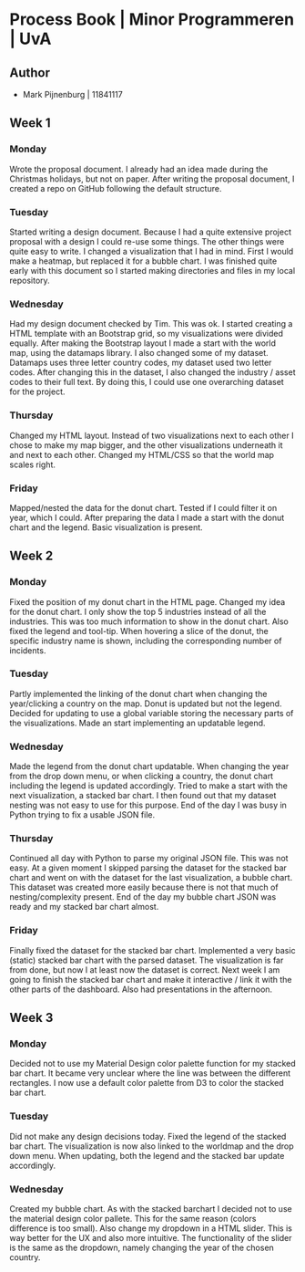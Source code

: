 # Process Book  | Minor Programmeren | UvA
## Author
* Mark Pijnenburg | 11841117

## Week 1
### Monday
Wrote the proposal document. I already had an idea made during the Christmas holidays, but not on paper. After writing the proposal document, I created a repo on GitHub following the default structure.

### Tuesday
Started writing a design document. Because I had a quite extensive project proposal with a design I could re-use some things. The other things were quite easy to write. I changed a visualization that I had in mind. First I would make a heatmap, but replaced it for a bubble chart. I was finished quite early with this document so I started making directories and files in my local repository.

### Wednesday
Had my design document checked by Tim. This was ok. I started creating a HTML template with an  Bootstrap grid, so my visualizations were divided equally. After making the Bootstrap layout I made a start with the world map, using the datamaps library. I also changed some of my dataset. Datamaps uses three letter country codes, my dataset used two letter codes. After changing this in the dataset, I also changed the industry / asset codes to their full text. By doing this, I could use one overarching dataset for the project.

### Thursday
Changed my HTML layout. Instead of two visualizations next to each other I chose to make my map bigger, and the other visualizations underneath it and next to each other. Changed my HTML/CSS so that the world map scales right.

### Friday
Mapped/nested the data for the donut chart. Tested if I could filter it on year, which I could. After preparing the data I made a start with the donut chart and the legend. Basic visualization is present.

## Week 2
### Monday
Fixed the position of my donut chart in the HTML page. Changed my idea for the donut chart. I only show the top 5 industries instead of all the industries. This was too much information to show in the donut chart. Also fixed the legend and tool-tip. When hovering a slice of the donut, the specific industry name is shown, including the corresponding number of incidents.

### Tuesday

Partly implemented the linking of the donut chart when changing the year/clicking a country on the map. Donut is updated but not the legend. Decided for updating to use a global variable storing the necessary parts of the visualizations. Made an start implementing an updatable legend.

### Wednesday
Made the legend from the donut chart updatable. When changing the year from the drop down menu, or when clicking a country, the donut chart including the legend is updated accordingly. Tried to make a start with the next visualization, a stacked bar chart. I then found out that my dataset nesting was not easy to use for this purpose. End of the day I was busy in Python trying to fix a usable JSON file.

### Thursday
Continued all day with Python to parse my original JSON file. This was not easy. At a given moment I skipped parsing the dataset for the stacked bar chart and went on with the dataset for the last visualization, a bubble chart. This dataset was created more easily because there is not that much of nesting/complexity present. End of the day my bubble chart JSON was ready and my stacked bar chart almost.

### Friday
Finally fixed the dataset for the stacked bar chart. Implemented a very basic (static) stacked bar chart with the parsed dataset. The visualization is far from done, but now I at least now the dataset is correct. Next week I am going to finish the stacked bar chart and make it interactive / link it with the other parts of the dashboard. Also had presentations in the afternoon.

## Week 3
### Monday
Decided not to use my Material Design color palette function for my stacked bar chart. It became very unclear where the line was between the different rectangles. I now use a default color palette from D3 to color the stacked bar chart.

### Tuesday
Did not make any design decisions today. Fixed the legend of the stacked bar chart. The visualization is now also linked to the worldmap and the drop down menu. When updating, both the legend and the stacked bar update accordingly.

### Wednesday
Created my bubble chart. As with the stacked barchart I decided not to use the material design color pallete. This for the same reason (colors difference is too small). Also change my dropdown in a HTML slider. This is way better for the UX and also more intuitive. The functionality of the slider is the same as the dropdown, namely changing the year of the chosen country.
